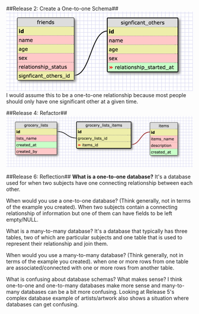 ##Release 2: Create a One-to-one Schema##
![One-to-one Schema](imgs/one_to_one.png)
I would assume this to be a one-to-one relationship because most people should only have one significant other at a given time.

##Release 4: Refactor##
![Grocery Schema](imgs/grocery.png)

##Release 6: Reflection##
**What is a one-to-one database?**
It's a database used for when two subjects have one connecting relationship between each other.

When would you use a one-to-one database? (Think generally, not in terms of the example you created).
When two subjects contain a connecting relationship of information but one of them can have fields to be left empty/NULL.

What is a many-to-many database?
It's a database that typically has three tables, two of which are particular subjects and one table that is used to represent their relationship and join them.

When would you use a many-to-many database? (Think generally, not in terms of the example you created).
when one or more rows from one table are associated/connected with one or more rows from another table.

What is confusing about database schemas? What makes sense?
I think one-to-one and one-to-many databases make more sense and many-to-many databases can be a bit more confusing. Looking at Release 5's complex database example of artists/artwork also shows a situation where databases can get confusing.
